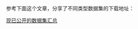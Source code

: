 
参考下面这个文章，分享了不同类型数据集的下载地址：

[现已公开的数据集汇总](http://www.twistedwg.com/2018/04/09/download-dataset.html)
